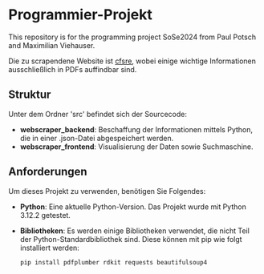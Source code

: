 # Programmier-Projekt
This repository is for the programming project SoSe2024 from Paul Potsch and Maximilian Viehauser.

Die zu scrapendene Website ist [cfsre](https://www.cfsre.org/nps-discovery/monographs), wobei einige wichtige Informationen ausschließlich in PDFs auffindbar sind.


## Struktur
Unter dem Ordner 'src' befindet sich der Sourcecode:
- **webscraper_backend**: Beschaffung der Informationen mittels Python, die in einer .json-Datei abgespeichert werden.
- **webscraper_frontend**: Visualisierung der Daten sowie Suchmaschine.
## Anforderungen

Um dieses Projekt zu verwenden, benötigen Sie Folgendes:

- **Python**: Eine aktuelle Python-Version. Das Projekt wurde mit Python 3.12.2 getestet.
- **Bibliotheken**: Es werden einige Bibliotheken verwendet, die nicht Teil der Python-Standardbibliothek sind. Diese können mit pip wie folgt installiert werden:

    ```bash
    pip install pdfplumber rdkit requests beautifulsoup4
    ```